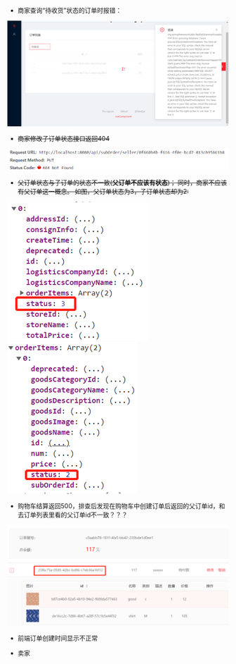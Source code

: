 * 商家查询“待收货”状态的订单时报错：

![img.png](images/img.png)

* ~~商家修改子订单状态接口返回404~~

![img_1.png](images/img_1.png)

* ~~父订单状态与子订单的状态不一致(**父订单不应该有状态**)；
同时，商家不应该有父订单这一概念。 如图，父订单状态为3，子订单状态却为2:~~

![img_2.png](images/img_2.png)
![img_3.png](images/img_3.png)

* 购物车结算返回500，排查后发现在购物车中创建订单后返回的父订单id，和去订单列表里看的父订单id不一致？？？

![img_3.png](images/img_4.png)
![img_5.png](images/img_5.png)

* 前端订单创建时间显示不正常

* 卖家